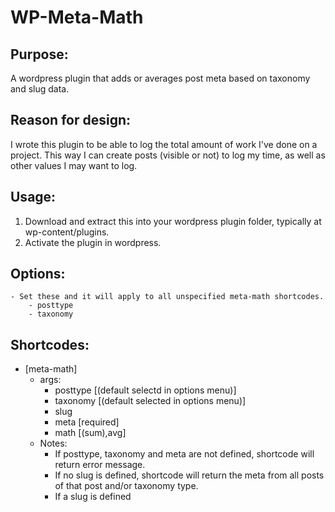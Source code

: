 # WP-Meta-Math

## Purpose:
A wordpress plugin that adds or averages post meta based on taxonomy and slug data.

## Reason for design:
I wrote this plugin to be able to log the total amount of work I've done on a project. This way I can create posts (visible or not) to log my time, as well as other values I may want to log.

## Usage:
1. Download and extract this into your wordpress plugin folder, typically at wp-content/plugins.
2. Activate the plugin in wordpress.

## Options:
	- Set these and it will apply to all unspecified meta-math shortcodes.
		- posttype
		- taxonomy


## Shortcodes:
- [meta-math]
	- args:
		- posttype [(default selectd in options menu)]
		- taxonomy [(default selected in options menu)]
		- slug
		- meta [required]
		- math [(sum),avg]
	- Notes:
		- If posttype, taxonomy and meta are not defined, shortcode will return error message.
		- If no slug is defined, shortcode will return the meta from all posts of that post and/or taxonomy type.
		- If a slug is defined 
